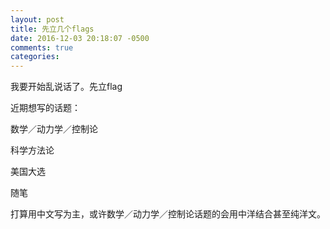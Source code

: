 ```yaml
---
layout: post
title: 先立几个flags
date: 2016-12-03 20:18:07 -0500
comments: true
categories: 
---
```

我要开始乱说话了。先立flag

近期想写的话题：

数学／动力学／控制论

科学方法论

美国大选

随笔

打算用中文写为主，或许数学／动力学／控制论话题的会用中洋结合甚至纯洋文。
